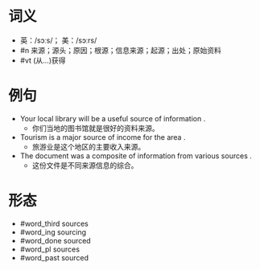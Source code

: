 # 词义
- 英：/sɔːs/； 美：/sɔːrs/
- #n 来源；源头；原因；根源；信息来源；起源；出处；原始资料
- #vt (从…)获得
# 例句
- Your local library will be a useful source of information .
	- 你们当地的图书馆就是很好的资料来源。
- Tourism is a major source of income for the area .
	- 旅游业是这个地区的主要收入来源。
- The document was a composite of information from various sources .
	- 这份文件是不同来源信息的综合。
# 形态
- #word_third sources
- #word_ing sourcing
- #word_done sourced
- #word_pl sources
- #word_past sourced
